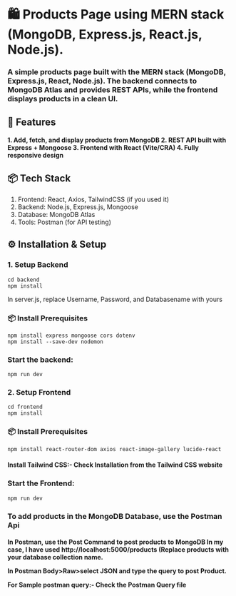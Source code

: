 <h1>🛍️ Products Page using MERN stack (MongoDB, Express.js, React.js, Node.js).</h1>

<h3>A simple products page built with the MERN stack (MongoDB, Express.js, React, Node.js).
The backend connects to MongoDB Atlas and provides REST APIs, while the frontend displays products in a clean UI.</h3>

<h2>🚀 Features</h2>
<h4>
1. Add, fetch, and display products from MongoDB
2. REST API built with Express + Mongoose
3. Frontend with React (Vite/CRA)
4. Fully responsive design
</h4>

<h2>📦 Tech Stack</h2>

1. Frontend: React, Axios, TailwindCSS (if you used it)
2. Backend: Node.js, Express.js, Mongoose
3. Database: MongoDB Atlas
4. Tools: Postman (for API testing)

<h2>⚙️ Installation & Setup</h2>

<h3>1. Setup Backend</h3>

    cd backend 
    npm install

  In server.js, replace Username, Password, and Databasename with yours   

<h3>📦 Install Prerequisites</h3>

    npm install express mongoose cors dotenv
    npm install --save-dev nodemon  
    

<h3> Start the backend: </h3>

    npm run dev

<h3>2. Setup Frontend</h3>

    cd frontend 
    npm install

<h3>📦 Install Prerequisites</h3>

    npm install react-router-dom axios react-image-gallery lucide-react
    
<h4>Install Tailwind CSS:-
    Check Installation from the Tailwind CSS website
</h4>

<h3> Start the Frontend: </h3>

    npm run dev

<h3>To add products in the MongoDB Database, use the Postman Api</h3>
<h4>
In Postman, use the Post Command to post products to MongoDB
In my case, I have used http://localhost:5000/products (Replace products with your database collection name.

In Postman Body>Raw>select JSON and type the query to post Product.

For Sample postman query:-
Check the Postman Query file
</h4>






